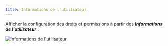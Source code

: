 ```yaml
---
title: Informations de l'utilisateur
---
```

Afficher la configuration des droits et permissions à partir des ***Informations de l'utilisateur*** . 

![Informations de l'utilisateur](/img/fr/server/ServerOp8021.png) 